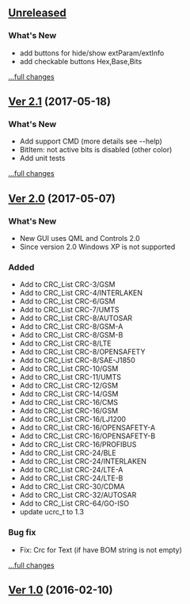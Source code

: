 ## [Unreleased](https://github.com/KoynovStas/QCRC_Calc)

### What's New

 - add buttons for hide/show extParam/extInfo
 - add checkable buttons Hex,Base,Bits


[...full changes](https://github.com/KoynovStas/QCRC_Calc/compare/v2.1...HEAD)





## [Ver 2.1](https://github.com/KoynovStas/QCRC_Calc/releases/tag/v2.1) (2017-05-18)

### What's New

 - Add support CMD (more details see --help)
 - BitItem: not active bits is disabled (other color)
 - Add unit tests


[...full changes](https://github.com/KoynovStas/QCRC_Calc/compare/v2.0...v2.1)





## [Ver 2.0](https://github.com/KoynovStas/QCRC_Calc/releases/tag/v2.0) (2017-05-07)


### What's New

 - New GUI uses QML and Controls 2.0
 - Since version 2.0 Windows XP is not supported

	
### Added

 - Add to CRC_List CRC-3/GSM
 - Add to CRC_List CRC-4/INTERLAKEN
 - Add to CRC_List CRC-6/GSM
 - Add to CRC_List CRC-7/UMTS
 - Add to CRC_List CRC-8/AUTOSAR
 - Add to CRC_List CRC-8/GSM-A
 - Add to CRC_List CRC-8/GSM-B
 - Add to CRC_List CRC-8/LTE
 - Add to CRC_List CRC-8/OPENSAFETY
 - Add to CRC_List CRC-8/SAE-J1850
 - Add to CRC_List CRC-10/GSM
 - Add to CRC_List CRC-11/UMTS
 - Add to CRC_List CRC-12/GSM
 - Add to CRC_List CRC-14/GSM
 - Add to CRC_List CRC-16/CMS
 - Add to CRC_List CRC-16/GSM
 - Add to CRC_List CRC-16/LJ1200
 - Add to CRC_List CRC-16/OPENSAFETY-A
 - Add to CRC_List CRC-16/OPENSAFETY-B
 - Add to CRC_List CRC-16/PROFIBUS
 - Add to CRC_List CRC-24/BLE
 - Add to CRC_List CRC-24/INTERLAKEN
 - Add to CRC_List CRC-24/LTE-A
 - Add to CRC_List CRC-24/LTE-B
 - Add to CRC_List CRC-30/CDMA
 - Add to CRC_List CRC-32/AUTOSAR
 - Add to CRC_List CRC-64/GO-ISO
 - update ucrc_t to 1.3


### Bug fix

 - Fix: Crc for Text (if have BOM string is not empty)


[...full changes](https://github.com/KoynovStas/QCRC_Calc/compare/v1.0...v2.0)





## [Ver 1.0](https://github.com/KoynovStas/QCRC_Calc/releases/tag/v1.0) (2016-02-10)
